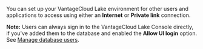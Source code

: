 You can set up your VantageCloud Lake environment for other users and applications to access using either an **Internet** or **Private link** connection.

**Note:** Users can always sign in to the VantageCloud Lake Console directly, if you've added them to the database and enabled the **Allow UI login** option. See [Manage database users](wxe1659392685092.md).

